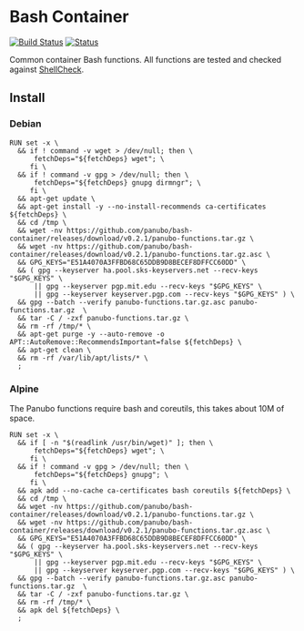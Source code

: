 # Bash Container

[![Build Status](https://travis-ci.org/panubo/bash-container.svg?branch=master)](https://travis-ci.org/panubo/bash-container)
[![Status](https://img.shields.io/badge/status-BETA-yellow.svg)]()

Common container Bash functions. All functions are tested and checked against [ShellCheck](https://github.com/koalaman/shellcheck).

## Install

### Debian

```
RUN set -x \
  && if ! command -v wget > /dev/null; then \
      fetchDeps="${fetchDeps} wget"; \
     fi \
  && if ! command -v gpg > /dev/null; then \
      fetchDeps="${fetchDeps} gnupg dirmngr"; \
     fi \
  && apt-get update \
  && apt-get install -y --no-install-recommends ca-certificates ${fetchDeps} \
  && cd /tmp \
  && wget -nv https://github.com/panubo/bash-container/releases/download/v0.2.1/panubo-functions.tar.gz \
  && wget -nv https://github.com/panubo/bash-container/releases/download/v0.2.1/panubo-functions.tar.gz.asc \
  && GPG_KEYS="E51A4070A3FFBD68C65DDB9D8BECEF8DFFCC60DD" \
  && ( gpg --keyserver ha.pool.sks-keyservers.net --recv-keys "$GPG_KEYS" \
      || gpg --keyserver pgp.mit.edu --recv-keys "$GPG_KEYS" \
      || gpg --keyserver keyserver.pgp.com --recv-keys "$GPG_KEYS" ) \
  && gpg --batch --verify panubo-functions.tar.gz.asc panubo-functions.tar.gz  \
  && tar -C / -zxf panubo-functions.tar.gz \
  && rm -rf /tmp/* \
  && apt-get purge -y --auto-remove -o APT::AutoRemove::RecommendsImportant=false ${fetchDeps} \
  && apt-get clean \
  && rm -rf /var/lib/apt/lists/* \
  ;
```

### Alpine

The Panubo functions require bash and coreutils, this takes about 10M of space.

```
RUN set -x \
  && if [ -n "$(readlink /usr/bin/wget)" ]; then \
      fetchDeps="${fetchDeps} wget"; \
     fi \
  && if ! command -v gpg > /dev/null; then \
      fetchDeps="${fetchDeps} gnupg"; \
     fi \
  && apk add --no-cache ca-certificates bash coreutils ${fetchDeps} \
  && cd /tmp \
  && wget -nv https://github.com/panubo/bash-container/releases/download/v0.2.1/panubo-functions.tar.gz \
  && wget -nv https://github.com/panubo/bash-container/releases/download/v0.2.1/panubo-functions.tar.gz.asc \
  && GPG_KEYS="E51A4070A3FFBD68C65DDB9D8BECEF8DFFCC60DD" \
  && ( gpg --keyserver ha.pool.sks-keyservers.net --recv-keys "$GPG_KEYS" \
      || gpg --keyserver pgp.mit.edu --recv-keys "$GPG_KEYS" \
      || gpg --keyserver keyserver.pgp.com --recv-keys "$GPG_KEYS" ) \
  && gpg --batch --verify panubo-functions.tar.gz.asc panubo-functions.tar.gz  \
  && tar -C / -zxf panubo-functions.tar.gz \
  && rm -rf /tmp/* \
  && apk del ${fetchDeps} \
  ;
```
